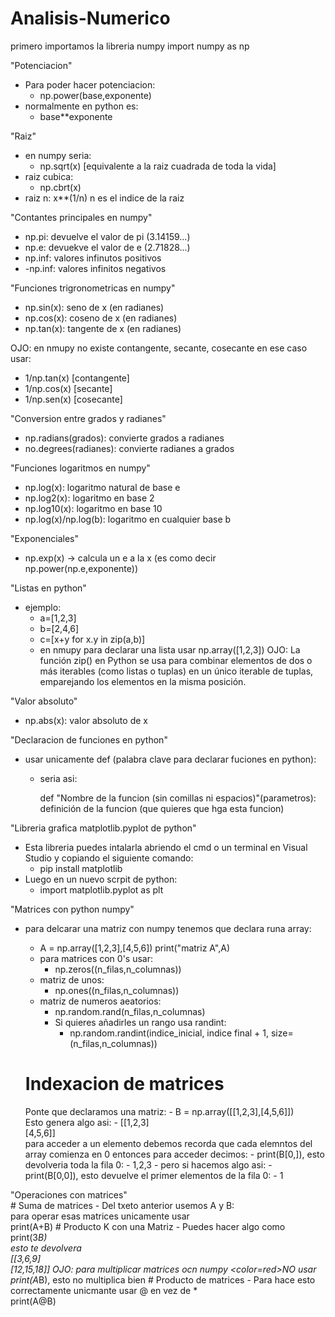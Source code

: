 # Analisis-Numerico

primero importamos la libreria numpy
import numpy as np

"Potenciacion"
- Para poder hacer potenciacion:
    - np.power(base,exponente)
- normalmente en python es:
    - base**exponente

"Raiz"
- en numpy seria:
    - np.sqrt(x) [equivalente a la raiz cuadrada de toda la vida]
- raiz cubica:
    - np.cbrt(x)
- raiz n:
x**(1/n) n es el indice de la raiz

"Contantes principales en numpy"
- np.pi: devuelve el valor de pi (3.14159...)
- np.e: devuekve el valor de e (2.71828...)
- np.inf: valores infinutos positivos
- -np.inf: valores infinitos negativos

"Funciones trigronometricas en numpy"
- np.sin(x): seno de x (en radianes)
- np.cos(x): coseno de x (en radianes)
- np.tan(x): tangente de x (en radianes)

OJO: en nmupy no existe contangente, secante, cosecante
en ese caso usar:
- 1/np.tan(x) [contangente]
- 1/np.cos(x) [secante]
- 1/np.sen(x) [cosecante] 

"Conversion entre grados y radianes"
- np.radians(grados): convierte grados a radianes
- no.degrees(radianes): convierte radianes a grados

"Funciones logaritmos en numpy"
- np.log(x): logaritmo natural de base e
- np.log2(x): logaritmo en base 2
- np.log10(x): logaritmo en base 10
- np.log(x)/np.log(b): logaritmo en cualquier base b

"Exponenciales"
- np.exp(x) -> calcula un e a la x (es como decir np.power(np.e,exponente))

"Listas en python"
- ejemplo:
    - a=[1,2,3]
    - b=[2,4,6]
    - c=[x+y for x.y in zip(a,b)]
    - en nmupy para declarar una lista usar np.array([1,2,3]) 
    OJO:
    La función zip() en Python se usa para combinar elementos de dos o más iterables 
    (como listas o tuplas) en un único iterable de tuplas, emparejando los elementos en la misma posición.

"Valor absoluto"
- np.abs(x): valor absoluto de x

"Declaracion de funciones en python"
-   usar unicamente def (palabra clave para declarar fuciones en python):
    - seria asi:

        def "Nombre de la funcion (sin comillas ni espacios)"(parametros):
            definición de la funcion (que quieres que hga esta funcion)

"Libreria grafica matplotlib.pyplot de python"
-   Esta libreria puedes intalarla abriendo el cmd o un terminal en Visual Studio y copiando el siguiente comando:
    -   pip install matplotlib
-   Luego en un nuevo scrpit de python:
    -   import matplotlib.pyplot as plt

"Matrices con python numpy"
-   para delcarar una matriz con numpy tenemos que declara runa array:
    -   A = np.array([1,2,3],[4,5,6])
        print("matriz A",A)
    -   para matrices con 0's usar:
        -   np.zeros((n_filas,n_columnas))
    -   matriz de unos:
        -   np.ones((n_filas,n_columnas))
    - matriz de numeros aeatorios:
        -   np.random.rand(n_filas,n_columnas)
        -   Si quieres añadirles un rango usa randint:
            -   np.random.randint(indice_inicial, indice final + 1, size=(n_filas,n_columnas))
    
    #   Indexacion de matrices
    Ponte que declaramos una matriz:
        -   B = np.array([[1,2,3],[4,5,6]]) <br>
                Esto genera algo asi:
                    -   [[1,2,3]<br>[4,5,6]]<br>
                para acceder a un elemento debemos recorda que cada elemntos del array comienza en 0
                entonces para acceder decimos:
                -   print(B[0,]), esto devolveria toda la fila 0:
                    -   1,2,3
                -   pero si hacemos algo asi:
                    -   print(B[0,0]), esto devuelve el primer elementos de la fila 0:
                        -   1

"Operaciones con matrices"<br>
    #   Suma de matrices
            -   Del txeto anterior usemos A y B:<br>
            para operar esas matrices unicamente usar <br>
            print(A+B) 
    #   Producto K con una Matriz
            -   Puedes hacer algo como <br>
            print(3*B)<br>
            esto te devolvera <br>
            [[3,6,9]<br>
            [12,15,18]]
    OJO: para multiplicar matrices ocn numpy <color=red>NO</color> usar print(A*B), esto no multiplica bien
    #   Producto de matrices
            -   Para hace esto correctamente unicmante usar @ en vez de *<br>
            print(A@B) 